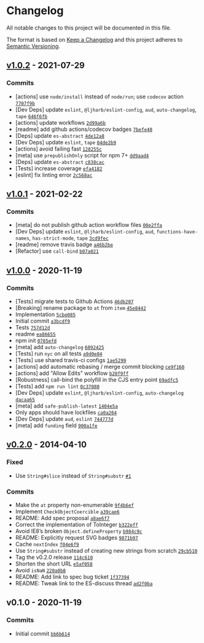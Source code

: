 # Changelog

All notable changes to this project will be documented in this file.

The format is based on [Keep a Changelog](https://keepachangelog.com/en/1.0.0/)
and this project adheres to [Semantic Versioning](https://semver.org/spec/v2.0.0.html).

## [v1.0.2](https://github.com/es-shims/String.prototype.at/compare/v1.0.1...v1.0.2) - 2021-07-29

### Commits

- [actions] use `node/install` instead of `node/run`; use `codecov` action [`7707f9b`](https://github.com/es-shims/String.prototype.at/commit/7707f9b745dfcc5873b3726c6e30d753575e8795)
- [Dev Deps] update `eslint`, `@ljharb/eslint-config`, `aud`, `auto-changelog`, `tape` [`646f6fb`](https://github.com/es-shims/String.prototype.at/commit/646f6fb4144519934862ad507ed4ffdcfcf83279)
- [actions] update workflows [`2d99a6b`](https://github.com/es-shims/String.prototype.at/commit/2d99a6bf1ac170670b348297680469b6e3129054)
- [readme] add github actions/codecov badges [`7befe48`](https://github.com/es-shims/String.prototype.at/commit/7befe486ba6595efa942c5a63524f4929087f15f)
- [Deps] update `es-abstract` [`4de12a8`](https://github.com/es-shims/String.prototype.at/commit/4de12a833361920a2541c35ff0fd5876a5f4b5b7)
- [Dev Deps] update `eslint`, `tape` [`04de2b9`](https://github.com/es-shims/String.prototype.at/commit/04de2b977ce77a890928a52acc6d2e9ee1c7fe75)
- [actions] avoid failing fast [`128255c`](https://github.com/es-shims/String.prototype.at/commit/128255c47500472238698506403cbe20ef45a592)
- [meta] use `prepublishOnly` script for npm 7+ [`dd9aad4`](https://github.com/es-shims/String.prototype.at/commit/dd9aad41fbd24a06796321c2b543f0b84cf5db1c)
- [Deps] update `es-abstract` [`c838cac`](https://github.com/es-shims/String.prototype.at/commit/c838cac07ad0f1ac34357539fb37d5e8873b67e3)
- [Tests] increase coverage [`efa4182`](https://github.com/es-shims/String.prototype.at/commit/efa4182397ec52bb63421d733b35b71d3bd25815)
- [eslint] fix linting error [`2c568ac`](https://github.com/es-shims/String.prototype.at/commit/2c568ac6a8852a627f50691add8f827ba5275617)

## [v1.0.1](https://github.com/es-shims/String.prototype.at/compare/v1.0.0...v1.0.1) - 2021-02-22

### Commits

- [meta] do not publish github action workflow files [`00e2ffa`](https://github.com/es-shims/String.prototype.at/commit/00e2ffad3748a29e056aee3b36a96f5bfffda248)
- [Dev Deps] update `eslint`, `@ljharb/eslint-config`, `aud`, `functions-have-names`, `has-strict-mode`, `tape` [`3cd9fec`](https://github.com/es-shims/String.prototype.at/commit/3cd9fecae4d16ad7163d1406711e3e5be465f5b3)
- [readme] remove travis badge [`a46b2be`](https://github.com/es-shims/String.prototype.at/commit/a46b2bec7f102d3c115b67febc1506f50782e746)
- [Refactor] use `call-bind` [`b07a021`](https://github.com/es-shims/String.prototype.at/commit/b07a02159b6f3ea18a59b937d05379494b6382c2)

## [v1.0.0](https://github.com/es-shims/String.prototype.at/compare/v0.2.0...v1.0.0) - 2020-11-19

### Commits

- [Tests] migrate tests to Github Actions [`46db207`](https://github.com/es-shims/String.prototype.at/commit/46db2071e09011c0493b6be8e92916522658ee90)
- [Breaking] rename package to `at` from `item` [`45e8442`](https://github.com/es-shims/String.prototype.at/commit/45e844230dc222bb4022046da66e742e1ce2f89e)
- Implementation [`5cbe085`](https://github.com/es-shims/String.prototype.at/commit/5cbe08589371a38e70d2b2fbf999dfee01b826f0)
- Initial commit [`a3bcdf9`](https://github.com/es-shims/String.prototype.at/commit/a3bcdf9c68913cab605147c9b13c7cf378776741)
- Tests [`757d12d`](https://github.com/es-shims/String.prototype.at/commit/757d12dd941e6a6e6755a2c2284a105066cf7fa6)
- readme [`ea86655`](https://github.com/es-shims/String.prototype.at/commit/ea86655416f26f1fa573a81be3fb723eb7072cf6)
- npm init [`0785efd`](https://github.com/es-shims/String.prototype.at/commit/0785efd5c7c933c029c3bfff9f6a23c354c108e2)
- [meta] add `auto-changelog` [`6092425`](https://github.com/es-shims/String.prototype.at/commit/60924256669c28b72f64511b363cbfb881447df6)
- [Tests] run `nyc` on all tests [`a9d0e84`](https://github.com/es-shims/String.prototype.at/commit/a9d0e84b8567722e3a4a3605668e829f99dd3137)
- [Tests] use shared travis-ci configs [`1ae5299`](https://github.com/es-shims/String.prototype.at/commit/1ae529956ee812fdaae8dde979a25fd36c9955c9)
- [actions] add automatic rebasing / merge commit blocking [`ce9f160`](https://github.com/es-shims/String.prototype.at/commit/ce9f16001092d3c9d4aea3a924b3a205a82a2967)
- [actions] add "Allow Edits" workflow [`b20f9ff`](https://github.com/es-shims/String.prototype.at/commit/b20f9ffe1b84272af694e2f8e4171bca871cef1f)
- [Robustness] call-bind the polyfill in the CJS entry point [`69adfc5`](https://github.com/es-shims/String.prototype.at/commit/69adfc500d4ad7209d1439eb298528c1b30a2ef6)
- [Tests] add `npm run lint` [`0c37080`](https://github.com/es-shims/String.prototype.at/commit/0c3708032f9887cbb7c3c5e055c3db964d408eae)
- [Dev Deps] update `eslint`, `@ljharb/eslint-config`, `auto-changelog` [`dacaa65`](https://github.com/es-shims/String.prototype.at/commit/dacaa65bd37d23738a18fa47438da4157ee95148)
- [meta] add `safe-publish-latest` [`1404e5a`](https://github.com/es-shims/String.prototype.at/commit/1404e5a05448503c5ded664b4bd8a2a085dfb006)
- Only apps should have lockfiles [`ca0a264`](https://github.com/es-shims/String.prototype.at/commit/ca0a264d99695f394f0768d81723f830e39ea781)
- [Dev Deps] update `aud`, `eslint` [`744777d`](https://github.com/es-shims/String.prototype.at/commit/744777d9a9f22b66e2a5542113d369a90cc023c2)
- [meta] add `funding` field [`900a1fe`](https://github.com/es-shims/String.prototype.at/commit/900a1fe2182c8f97ce41e96c29355a612df48c17)

## [v0.2.0](https://github.com/es-shims/String.prototype.at/compare/v0.1.0...v0.2.0) - 2014-04-10

### Fixed

- Use `String#slice` instead of `String#substr` [`#1`](https://github.com/es-shims/String.prototype.at/issues/1)

### Commits

- Make the `at` property non-enumerable [`9f4b6ef`](https://github.com/es-shims/String.prototype.at/commit/9f4b6ef8754d36ab1f98ada32f9ae4c60f9a35f8)
- Implement `CheckObjectCoercible` [`a39cae6`](https://github.com/es-shims/String.prototype.at/commit/a39cae640ac388bbbc727788fd0ec8b38d3efd78)
- README: Add spec proposal [`a8ae6f7`](https://github.com/es-shims/String.prototype.at/commit/a8ae6f7c5621ef4b07612dd55e2b92ea90d29711)
- Correct the implementation of ToInteger [`b322eff`](https://github.com/es-shims/String.prototype.at/commit/b322effb1f67a33b12eaeac88530797ba35f2697)
- Avoid IE8’s broken `Object.defineProperty` [`b984c9c`](https://github.com/es-shims/String.prototype.at/commit/b984c9cae8d9fd977d350b74ce977158b4de2acb)
- README: Explicitly request SVG badges [`9871b97`](https://github.com/es-shims/String.prototype.at/commit/9871b9771db4ac6aa38b43114d655011acd2da18)
- Cache `nextIndex` [`f04e6f9`](https://github.com/es-shims/String.prototype.at/commit/f04e6f9428fa67c53302bf4cade820a5e7bee684)
- Use `String#substr` instead of creating new strings from scratch [`29cb510`](https://github.com/es-shims/String.prototype.at/commit/29cb5108b54a5ab97cddbd897834fad79960e1d7)
- Tag the v0.2.0 release [`114c610`](https://github.com/es-shims/String.prototype.at/commit/114c6109a54fd303eeeb675688df92369e50d556)
- Shorten the short URL [`e5af058`](https://github.com/es-shims/String.prototype.at/commit/e5af0582d1b23043c48d869dab3f6e16361177e5)
- Avoid `isNaN` [`220a0b8`](https://github.com/es-shims/String.prototype.at/commit/220a0b8e1d2da19406bf26bcb86022c2f24afa43)
- README: Add link to spec bug ticket [`1f37394`](https://github.com/es-shims/String.prototype.at/commit/1f37394c0b6029fecea2e5f807ebd9abeae247b4)
- README: Tweak link to the ES-discuss thread [`ad2f0ba`](https://github.com/es-shims/String.prototype.at/commit/ad2f0ba794b03dc2422f4efc654d76ace13d743f)

## v0.1.0 - 2020-11-19

### Commits

- Initial commit [`bb6b614`](https://github.com/es-shims/String.prototype.at/commit/bb6b614bb600f8968e20f523c0cfaa68b36e1293)
